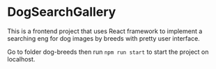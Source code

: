 # DogSearchGallery
This is a frontend project that uses React framework to implement a searching eng for dog images by breeds with pretty user interface.

Go to folder dog-breeds then run  `npm run start` to start the project on localhost.